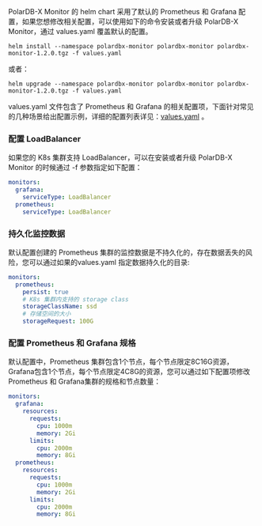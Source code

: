 PolarDB-X Monitor 的 helm chart 采用了默认的 Prometheus 和 Grafana 配置，如果您想修改相关配置，可以使用如下的命令安装或者升级 PolarDB-X Monitor，通过 values.yaml 覆盖默认的配置。

```shell
helm install --namespace polardbx-monitor polardbx-monitor polardbx-monitor-1.2.0.tgz -f values.yaml
```

或者：

```shell
helm upgrade --namespace polardbx-monitor polardbx-monitor polardbx-monitor-1.2.0.tgz -f values.yaml
```

values.yaml 文件包含了 Prometheus 和 Grafana 的相关配置项，下面针对常见的几种场景给出配置示例，详细的配置列表详见：[values.yaml](https://github.com/ApsaraDB/galaxykube/blob/main/charts/polardbx-monitor/values.yaml) 。

### 配置 LoadBalancer
如果您的 K8s 集群支持 LoadBalancer，可以在安装或者升级 PolarDB-X Monitor 的时候通过 -f 参数指定如下配置：

```yaml
monitors:
  grafana:
    serviceType: LoadBalancer
  prometheus:
    serviceType: LoadBalancer
```

### 持久化监控数据
默认配置创建的 Prometheus 集群的监控数据是不持久化的，存在数据丢失的风险，您可以通过如果的values.yaml 指定数据持久化的目录:

```yaml
monitors:
  prometheus:
    persist: true
	# K8s 集群内支持的 storage class
    storageClassName: ssd
	# 存储空间的大小
    storageRequest: 100G
```

### 配置 Prometheus 和 Grafana 规格
默认配置中，Prometheus 集群包含1个节点，每个节点限定8C16G资源，Grafana包含1个节点，每个节点限定4C8G的资源，您可以通过如下配置项修改 Prometheus 和 Grafana集群的规格和节点数量：

```yaml
monitors:
  grafana:
    resources:
      requests:
        cpu: 1000m
        memory: 2Gi
      limits:
        cpu: 2000m
        memory: 8Gi
  prometheus:
    resources:
      requests:
        cpu: 1000m
        memory: 2Gi
      limits:
        cpu: 2000m
        memory: 8Gi
```

